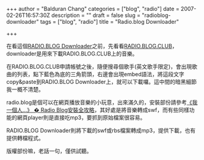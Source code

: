 +++
author = "Balduran Chang"
categories = ["blog", "radio"]
date = 2007-02-26T16:57:30Z
description = ""
draft = false
slug = "radioblog-downloader"
tags = ["blog", "radio"]
title = "Radio.blog Downloader"

+++


在看這個[RADIO.BLOG Downloader](http://radioblogdownloader.com/ "RADIO.BLOG Downloader")之前，先看看[RADIO.BLOG.CLUB](http://www.radioblogclub.com/ "RADIO.BLOG.CLUB")，downloader是用來下載RADIO.BLOG.CLUB上的音樂。

在RADIO.BLOG.CLUB申請帳號之後，隨便搜尋個歌手(英文歌手限定)，會出現歌曲的列表，點下藍色為底的三角箭頭，右邊會出現embed語法，將這段文字copy&paste到RADIO.BLOG Downloader上，就可以下載囉。這中間的暗黑細節我一概不清楚。

radio.blog是個可以在網頁播放音樂的小玩意，出來滿久的，安裝部份請參考[《我一個人…》 � Radio Blog安裝全攻略](http://www.bookbugs.us/blog/index.php?p=16 "《我一個人…》 � Radio Blog安裝全攻略")，其好處是將音樂轉成swf，而有些同樣功能的網頁player則是直接吃mp3，要抓到原始檔案很容易。

RADIO.BLOG Downloader則將下載的swf或rbs檔案轉成mp3，提供下載，也有提供轉檔程式。

版權部份嘛，老話一句，僅供試聽。


